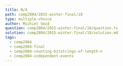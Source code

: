 ```yaml
---
title: N/A
path: comp2804/2015-winter-final/18
type: multiple-choice
author: Michiel Smid
question: comp2804/2015-winter-final/18/question.ts
solution: comp2804/2015-winter-final/18/solution.md
tags:
  - comp2804
  - comp2804-final
  - comp2804-counting-bitstrings-of-length-n
  - comp2804-independent-events
---
```

